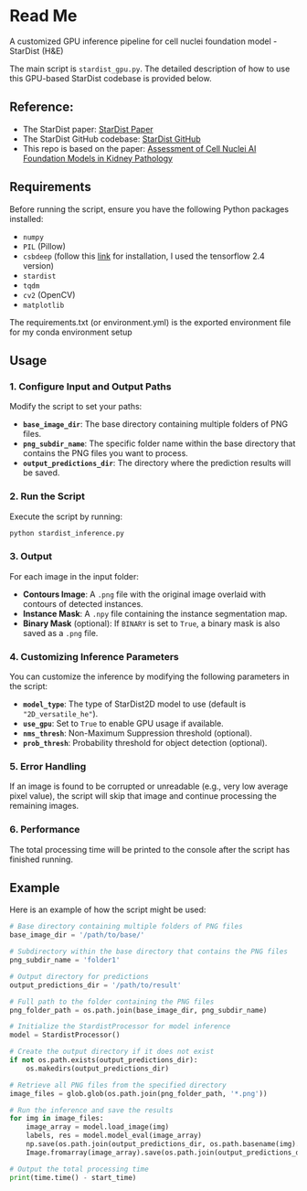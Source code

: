 # Read Me
A customized GPU inference pipeline for cell nuclei foundation model - StarDist (H&E)

The main script is `stardist_gpu.py`. The detailed description of how to use this GPU-based StarDist codebase is provided below.

## Reference:
- The StarDist paper: [StarDist Paper](https://arxiv.org/abs/2203.02284)
- The StarDist GitHub codebase: [StarDist GitHub](https://github.com/stardist/stardist)
- This repo is based on the paper: [Assessment of Cell Nuclei AI Foundation Models in Kidney Pathology](https://arxiv.org/abs/2408.06381)

## Requirements
Before running the script, ensure you have the following Python packages installed:
- `numpy`
- `PIL` (Pillow)
- `csbdeep` (follow this [link](https://github.com/CSBDeep/CSBDeep/tree/main/extras#conda-environment) for installation, I used the tensorflow 2.4 version)
- `stardist`
- `tqdm`
- `cv2` (OpenCV)
- `matplotlib`
  
The requirements.txt (or environment.yml) is the exported environment file for my conda environment setup

## Usage

### 1. Configure Input and Output Paths
Modify the script to set your paths:
- **`base_image_dir`**: The base directory containing multiple folders of PNG files.
- **`png_subdir_name`**: The specific folder name within the base directory that contains the PNG files you want to process.
- **`output_predictions_dir`**: The directory where the prediction results will be saved.

### 2. Run the Script

Execute the script by running:

```bash
python stardist_inference.py
```

### 3. Output

For each image in the input folder:
- **Contours Image**: A `.png` file with the original image overlaid with contours of detected instances.
- **Instance Mask**: A `.npy` file containing the instance segmentation map.
- **Binary Mask** (optional): If `BINARY` is set to `True`, a binary mask is also saved as a `.png` file.

### 4. Customizing Inference Parameters

You can customize the inference by modifying the following parameters in the script:
- **`model_type`**: The type of StarDist2D model to use (default is `"2D_versatile_he"`).
- **`use_gpu`**: Set to `True` to enable GPU usage if available.
- **`nms_thresh`**: Non-Maximum Suppression threshold (optional).
- **`prob_thresh`**: Probability threshold for object detection (optional).

### 5. Error Handling

If an image is found to be corrupted or unreadable (e.g., very low average pixel value), the script will skip that image and continue processing the remaining images.

### 6. Performance
The total processing time will be printed to the console after the script has finished running.

## Example

Here is an example of how the script might be used:

```python
# Base directory containing multiple folders of PNG files
base_image_dir = '/path/to/base/'

# Subdirectory within the base directory that contains the PNG files
png_subdir_name = 'folder1'

# Output directory for predictions
output_predictions_dir = '/path/to/result'

# Full path to the folder containing the PNG files
png_folder_path = os.path.join(base_image_dir, png_subdir_name)

# Initialize the StardistProcessor for model inference
model = StardistProcessor()

# Create the output directory if it does not exist
if not os.path.exists(output_predictions_dir):
    os.makedirs(output_predictions_dir)

# Retrieve all PNG files from the specified directory
image_files = glob.glob(os.path.join(png_folder_path, '*.png'))

# Run the inference and save the results
for img in image_files:
    image_array = model.load_image(img)
    labels, res = model.model_eval(image_array)
    np.save(os.path.join(output_predictions_dir, os.path.basename(img).replace(".png", "_contours.npy")), labels)
    Image.fromarray(image_array).save(os.path.join(output_predictions_dir, os.path.basename(img).replace(".png", "_contours.png")))

# Output the total processing time
print(time.time() - start_time)
```

